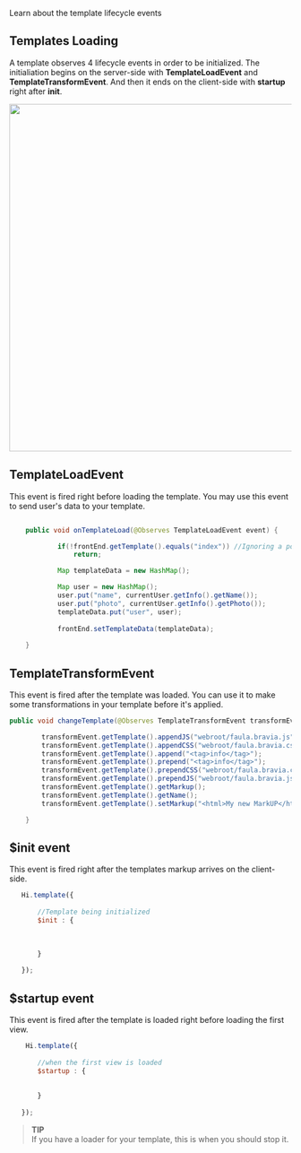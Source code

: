 <!--Topic description-->
<description>Learn about the template lifecycle events</description>


## Templates Loading
A template observes 4 lifecycle events in order to be initialized. The initialiation begins on the server-side with __TemplateLoadEvent__ and __TemplateTransformEvent__. And then it ends on the client-side with __startup__ right after __init__. 

<img class="diagram" style="height:620px" src="assets/images/diagrams/template-load-flow.png" />


## TemplateLoadEvent
This event is fired right before loading the template. You may use this event to send user's data to your template.

```java

	public void onTemplateLoad(@Observes TemplateLoadEvent event) {

            if(!frontEnd.getTemplate().equals("index")) //Ignoring a possible login template
                return;

            Map templateData = new HashMap();

            Map user = new HashMap();
            user.put("name", currentUser.getInfo().getName());
            user.put("photo", currentUser.getInfo().getPhoto());
            templateData.put("user", user);
            
            frontEnd.setTemplateData(templateData); 
        
    }

```

## TemplateTransformEvent
This event is fired after the template was loaded. You can use it to make some transformations in your template before it's applied.
```java
public void changeTemplate(@Observes TemplateTransformEvent transformEvent){

        transformEvent.getTemplate().appendJS("webroot/faula.bravia.js"); 
        transformEvent.getTemplate().appendCSS("webroot/faula.bravia.css"); 
        transformEvent.getTemplate().append("<tag>info</tag>");
        transformEvent.getTemplate().prepend("<tag>info</tag>");
        transformEvent.getTemplate().prependCSS("webroot/faula.bravia.css") //asset is placed in header
        transformEvent.getTemplate().prependJS("webroot/faula.bravia.js"); //asset is placed in header
        transformEvent.getTemplate().getMarkup();
        transformEvent.getTemplate().getName();
        transformEvent.getTemplate().setMarkup("<html>My new MarkUP</html>");

    }

```

## $init event
This event is fired right after the templates markup arrives on the client-side.
```javascript
   Hi.template({
	   
       //Template being initialized
       $init : {
       
          
       
       } 
   
   }); 

```

## $startup event
This event is fired after the template is loaded right before loading the first view.
```javascript
    Hi.template({
		
       //when the first view is loaded
       $startup : {
       
       
       } 
   
   }); 

```

> **TIP**<br> If you have a loader for your template, this is when you should stop it.